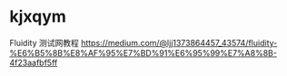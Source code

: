 # kjxqym

Fluidity 测试网教程
https://medium.com/@ljj1373864457_43574/fluidity-%E6%B5%8B%E8%AF%95%E7%BD%91%E6%95%99%E7%A8%8B-4f23aafbf5ff


